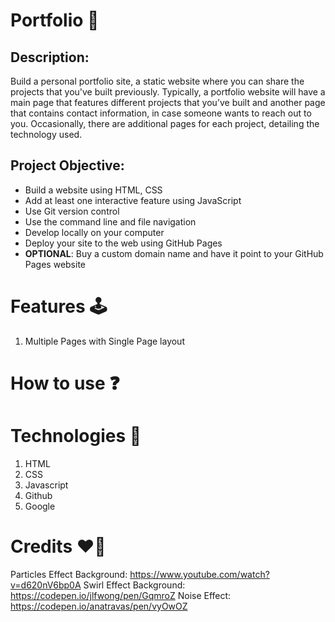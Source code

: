 # Portfolio 📝
## Description:
Build a personal portfolio site, a static website where you can share the projects that you've built previously. Typically, a portfolio website will have a main page that features different projects that you’ve built and another page that contains contact information, in case someone wants to reach out to you. Occasionally, there are additional pages for each project, detailing the technology used.

## Project Objective:
* Build a website using HTML, CSS
* Add at least one interactive feature using JavaScript
* Use Git version control
* Use the command line and file navigation
* Develop locally on your computer
* Deploy your site to the web using GitHub Pages
* **OPTIONAL**: Buy a custom domain name and have it point to your GitHub Pages website

# Features 🕹
1. Multiple Pages with Single Page layout


# How to use ❓

# Technologies 🔧
1. HTML
2. CSS
3. Javascript
4. Github
5. Google

# Credits ❤️‍🔥
Particles Effect Background: https://www.youtube.com/watch?v=d620nV6bp0A
Swirl Effect Background: https://codepen.io/jlfwong/pen/GqmroZ
Noise Effect: https://codepen.io/anatravas/pen/vyOwOZ